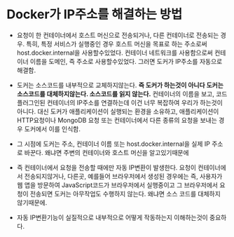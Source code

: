 # Docker가 IP주소를 해결하는 방법

- 요청이 한 컨테이너에서 호스트 머신으로 전송되거나, 다른 컨테이너로 전송되는 경우. 특히, 특정 서비스가 실행중인 경우 호스트 머신을 목표로 하는 주소로써 host.docker.internal을 사용할수있었다. 컨테이너 네트워크를 사용함으로써 컨테이너 이름을 도메인, 즉 주소로 사용할수있었다. 그러면 도커가 IP주소를 자동으로 해결함.

- 도커는 소스코드를 내부적으로 교체하지않는다. **즉 도커가 하는것이 아니다 도커는 소스코드를 대체하지않는다. 소스코드를 읽지 않는다.** 컨테이너의 이름을 보고, 코드 플러그인된 컨테이너의 IP주소를 연결하는데 이건 너무 복잡하여 우리가 하는것이 아니다. 대신 도커가 애플리케이션이 실행되는 환경을 소유하고, 애플리케이션이 HTTP요청이나 MongoDB 요청 또는 컨테이너에서 다른 종류의 요청을 보내는 경우 도커에서 이를 인식함.

- 그 시점에 도커는 주소, 컨테이너 이름 또는 host.docker.internal을 실제 IP 주소로 바꾼다. 왜냐면 주변의 컨테이너와 호스트 머신을 알고있기때문에

- 즉 컨테이너에서 요청을 전송할 때에만 자동 IP변환이 발생한다. 요청이 컨테이너에서 전송되지않거나, 다른곳, 예를들어 브라우저에서 생성된 경우에는 즉, 사용자가 웹 앱을 방문하여 JavaScript코드가 브라우저에서 실행중이고 그 브라우저에서 요청이 전송되면 도커는 아무작업도 수행하지 않는다. 왜냐면 소스 코드를 대체하지 않기때문에.

- 자동 IP변환기능이 실질적으로 내부적으로 어떻게 작동하는지 이해하는것이 중요하다.
